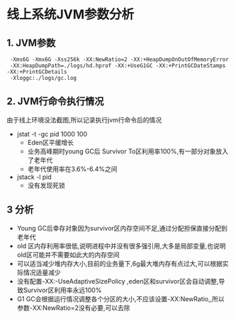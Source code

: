 # 线上系统JVM参数分析

## 1. JVM参数

```
 -Xms6G -Xmx6G -Xss256k -XX:NewRatio=2 -XX:+HeapDumpOnOutOfMemoryError
 -XX:HeapDumpPath=./logs/hd.hprof -XX:+UseG1GC -XX:+PrintGCDateStamps -XX:+PrintGCDetails
 -Xloggc:./logs/gc.log
```



## 2. JVM行命令执行情况

由于线上环境没法截图,所以记录执行jvm行命令后的情况

- jstat -t -gc pid 1000 100
  - Eden区平缓增长
  - 业务高峰期时young GC后 Survivor To区利用率100%,有一部分对象放入了老年代
  - 老年代使用率在3.6%-6.4%之间
- jstack -l pid
  - 没有发现死锁



## 3 分析

- Young GC后幸存对象因为survivor区内存空间不足,通过分配担保直接分配到老年代
- old 区内存利用率很低,说明进程中并没有很多强引用,大多是局部变量,也说明old区可能并不需要如此大的内存空间
- 可以适当减少堆内存大小,目前的业务量下,6g最大堆内存有点过大,可以根据实际情况适量减少
- 没有配置-XX:-UseAdaptiveSizePolicy ,eden区和survivor区会自动调整,导致Survivor区利用率永远100%
- G1 GC会根据运行情况调整各个分区的大小,不应该设置-XX:NewRatio,,所以参数-XX:NewRatio=2没有必要,可以去除







